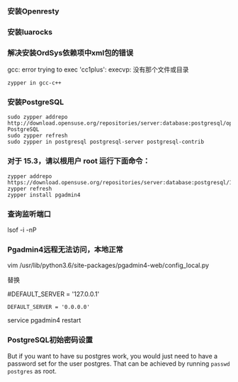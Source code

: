 ### 安装Openresty

### 安装luarocks

### 解决安装OrdSys依赖项中xml包的错误
gcc: error trying to exec 'cc1plus': execvp: 没有那个文件或目录
```
zypper in gcc-c++
```

### 安装PostgreSQL
```
sudo zypper addrepo http://download.opensuse.org/repositories/server:database:postgresql/openSUSE_Leap_15.3/ PostgreSQL
sudo zypper refresh
sudo zypper in postgresql postgresql-server postgresql-contrib
```

### 对于 15.3，请以根用户 root 运行下面命令：
```
zypper addrepo https://download.opensuse.org/repositories/server:database:postgresql/15.3/server:database:postgresql.repo
zypper refresh
zypper install pgadmin4
```

### 查询监听端口
lsof -i -nP

### Pgadmin4远程无法访问，本地正常
vim /usr/lib/python3.6/site-packages/pgadmin4-web/config_local.py

替换

#DEFAULT_SERVER = '127.0.0.1'

`
DEFAULT_SERVER = '0.0.0.0'
`

service pgadmin4 restart

### PostgreSQL初始密码设置

But if you want to have su postgres work, you would just need to have a password set for the user postgres. That can be achieved by running `passwd postgres` as root.

##
###
####
